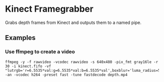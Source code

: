 # Kinect Framegrabber

Grabs depth frames from Kinect and outputs them to a named pipe.

## Examples

### Use ffmpeg to create a video

    ffmpeg -y -f rawvideo -vcodec rawvideo -s 640x480 -pix_fmt gray16le -r 30 -i kinect.fifo -vf "lutrgb='r=6.5535*val:g=6.5535*val:b=6.5535*val',boxblur='luma_radius=5:luma_power=3'" -an -vcodec h264 -preset fast -tune fastdecode depth.mp4

